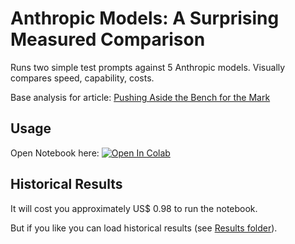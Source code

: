 # Anthropic Models: A Surprising Measured Comparison
Runs two simple test prompts against 5 Anthropic models. Visually compares speed, capability, costs.

Base analysis for article: [Pushing Aside the Bench for the Mark](https://ailearnlog.com/pushing-aside-the-bench-for-the-mark/)

## Usage
Open Notebook here: [![Open In Colab](https://colab.research.google.com/assets/colab-badge.svg)](https://colab.research.google.com/github/michellepace/anthropic-model-compare/blob/main/Anthropic_Model_Compare_(simple).ipynb)

## Historical Results
It will cost you approximately US$ 0.98 to run the notebook. 

But if you like you can load historical results (see [Results folder](https://github.com/michellepace/anthropic-model-compare/tree/main/results)).

